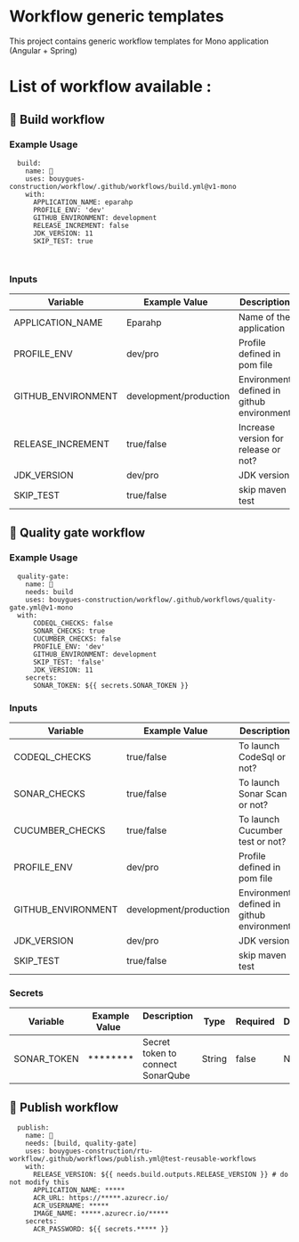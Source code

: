 # Workflow generic templates

This project contains generic workflow templates for Mono application (Angular + Spring)

# List of workflow available :


## 🔨 Build workflow

### Example Usage
```
  build:
    name: 🔨
    uses: bouygues-construction/workflow/.github/workflows/build.yml@v1-mono
    with:
      APPLICATION_NAME: eparahp 
      PROFILE_ENV: 'dev'
      GITHUB_ENVIRONMENT: development
      RELEASE_INCREMENT: false
      JDK_VERSION: 11
      SKIP_TEST: true

      
```
### Inputs
| Variable  | Example Value &nbsp;| Description &nbsp; | Type | Required | Default |
| ------------- | ------------- | ------------- |------------- | ------------- | ------------- |
| APPLICATION_NAME | Eparahp | Name of the application | String | Yes | N/A
| PROFILE_ENV | dev/pro | Profile defined in pom file | String | No | N/A
| GITHUB_ENVIRONMENT | development/production | Environment defined in github environments | String | No | development
| RELEASE_INCREMENT | true/false | Increase version for release or not? | String | No | false
| JDK_VERSION | dev/pro | JDK version | String | No | 8
| SKIP_TEST | true/false | skip maven test | String | No | false
    
## 📝 Quality gate workflow

### Example Usage
```
  quality-gate:
    name: 📝
    needs: build
    uses: bouygues-construction/workflow/.github/workflows/quality-gate.yml@v1-mono
  with:
      CODEQL_CHECKS: false
      SONAR_CHECKS: true
      CUCUMBER_CHECKS: false
      PROFILE_ENV: 'dev'
      GITHUB_ENVIRONMENT: development
      SKIP_TEST: 'false'
      JDK_VERSION: 11     
    secrets:
      SONAR_TOKEN: ${{ secrets.SONAR_TOKEN }}     
```
### Inputs
| Variable  | Example Value &nbsp;| Description &nbsp; | Type | Required | Default |
| ------------- | ------------- | ------------- |------------- | ------------- | ------------- |
| CODEQL_CHECKS | true/false | To launch CodeSql or not? | String | false | N/A
| SONAR_CHECKS | true/false | To launch Sonar Scan or not? | String | false | N/A
| CUCUMBER_CHECKS | true/false | To launch Cucumber test or not? | String | false | development
| PROFILE_ENV | dev/pro | Profile defined in pom file | String | No | N/A
| GITHUB_ENVIRONMENT | development/production | Environment defined in github environments | String | No | development
| JDK_VERSION | dev/pro | JDK version | String | No | 8
| SKIP_TEST | true/false | skip maven test | String | No | 

### Secrets
| Variable  | Example Value &nbsp;| Description &nbsp; | Type | Required | Default |
| ------------- | ------------- | ------------- |------------- | ------------- | ------------- |
| SONAR_TOKEN | ******** | Secret token to connect SonarQube | String | false | N/A

## 🚚 Publish workflow

```
  publish:
    name: 🚚
    needs: [build, quality-gate]
    uses: bouygues-construction/rtu-workflow/.github/workflows/publish.yml@test-reusable-workflows
    with:
      RELEASE_VERSION: ${{ needs.build.outputs.RELEASE_VERSION }} # do not modify this
      APPLICATION_NAME: *****
      ACR_URL: https://*****.azurecr.io/
      ACR_USERNAME: *****
      IMAGE_NAME: *****.azurecr.io/*****
    secrets:
      ACR_PASSWORD: ${{ secrets.***** }}
```
